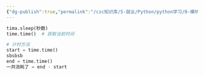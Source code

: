 ```yaml
---
{"dg-publish":true,"permalink":"/czc知识库/5-就业/Python/python学习/0-模块/python模块-time/","dgPassFrontmatter":true,"created":"2024-11-13T15:29:30.718+08:00","updated":"2024-12-07T17:35:40.415+08:00"}
---
```




```python
tima.sleep(秒数)
time.time()  # 获取当前时间
```

```python
# 计时方法
start = time.time()
sbsbsb
end = time.time()
一共消耗了 = end - start
```
